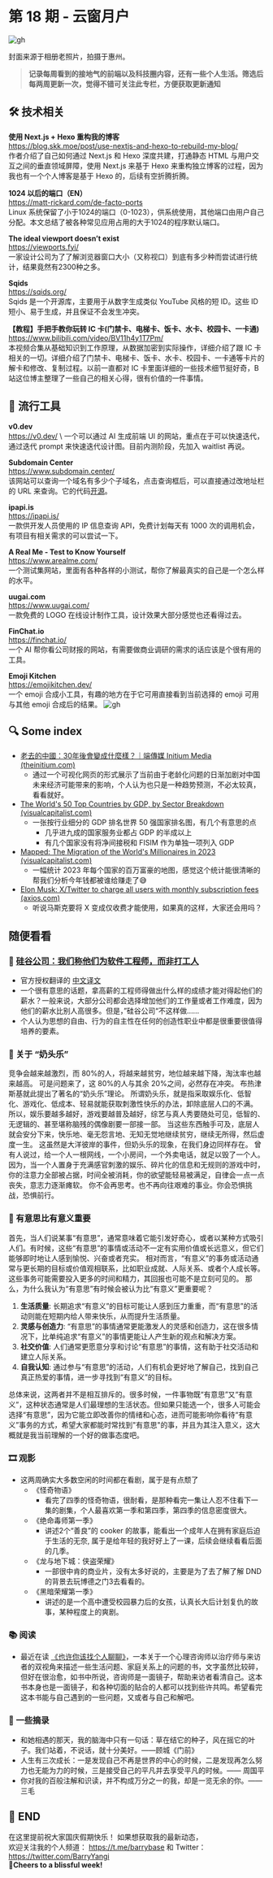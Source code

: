 # 第 18 期 - 云窗月户
![gh](https://cdn.jsdelivr.net/gh/BarryYangi/ObsStaticData@main/obsidian/1695436400000zjseyf.png)

封面来源于相册老照片，拍摄于惠州。

>**记录每周看到的接地气的前端以及科技圈内容，还有一些个人生活。筛选后每两周更新一次，觉得不错可关注此专栏，方便获取更新通知**

## 🛠️ 技术相关
**使用 Next.js + Hexo 重构我的博客** \
https://blog.skk.moe/post/use-nextjs-and-hexo-to-rebuild-my-blog/ \
作者介绍了自己如何通过 Next.js 和 Hexo 深度共建，打通静态 HTML 与用户交互之间的垂直领域屏障，使用 Next.js 来基于 Hexo 来重构独立博客的过程，因为我也有一个个人博客是基于 Hexo 的，后续有空折腾折腾。

**1024 以后的端口（EN）** \
https://matt-rickard.com/de-facto-ports \
Linux 系统保留了小于1024的端口（0-1023），供系统使用，其他端口由用户自己分配。本文总结了被各种常见应用占用的大于1024的程序默认端口。

**The ideal viewport doesn’t exist** \
https://viewports.fyi/ \
一家设计公司为了了解浏览器窗口大小（又称视口）到底有多少种而尝试进行统计，结果竟然有2300种之多。

**Sqids** \
https://sqids.org/ \
Sqids 是一个开源库，主要用于从数字生成类似 YouTube 风格的短 ID。这些 ID 短小、易于生成，并且保证不会发生冲突。

**【教程】手把手教你玩转 IC 卡(门禁卡、电梯卡、饭卡、水卡、校园卡、一卡通)** \
https://www.bilibili.com/video/BV11h4y1T7Pm/ \
本视频合集从基础知识到工作原理，从数据加密到实际操作，详细介绍了跟 IC 卡相关的一切。详细介绍了门禁卡、电梯卡、饭卡、水卡、校园卡、一卡通等卡片的解卡和修改、复制过程。以前一直都对 IC 卡里面详细的一些技术细节挺好奇，B 站这位博主整理了一些自己的相关心得，很有价值的一件事情。
## 🧰 流行工具
**v0.dev** \
https://v0.dev/ \ 
一个可以通过 AI 生成前端 UI 的网站，重点在于可以快速迭代，通过迭代 prompt 来快速迭代设计图。目前内测阶段，先加入 waitlist 再说。

**Subdomain Center** \
https://www.subdomain.center/ \
该网站可以查询一个域名有多少个子域名，点击查询框后，可以直接通过改地址栏的 URL 来查询。它的代码[开源](https://github.com/ARPSyndicate/puncia)。

**ipapi.is** \
https://ipapi.is/ \
一款供开发人员使用的 IP 信息查询 API，免费计划每天有 1000 次的调用机会，有项目有相关需求的可以尝试一下。

**A Real Me - Test to Know Yourself** \
https://www.arealme.com/ \
一个测试集网站，里面有各种各样的小测试，帮你了解最真实的自己是一个怎么样的水平。

**uugai.com** \
https://www.uugai.com/ \
一款免费的 LOGO 在线设计制作工具，设计效果大部分感觉也还看得过去。

**FinChat.io** \
https://finchat.io/ \
一个 AI 帮你看公司财报的网站，有需要做商业调研的需求的话应该是个很有用的工具。

**Emoji Kitchen** \
https://emojikitchen.dev/ \
一个 emoji 合成小工具，有趣的地方在于它可用直接看到当前选择的 emoji 可用与其他 emoji 合成后的结果。
![gh](https://cdn.jsdelivr.net/gh/BarryYangi/ObsStaticData@main/obsidian/1695441123000vqguqg.png)

## 🔍 Some index
- [老去的中國：30年後會變成什麼樣？｜端傳媒 Initium Media (theinitium.com)](https://campaign.theinitium.com/20230823-mainland-an-aging-china/index.html)
	- 通过一个可视化网页的形式展示了当前由于老龄化问题的日渐加剧对中国未来经济可能带来的影响，个人认为也只是一种趋势预测，不必太较真，看看就好。
- [The World's 50 Top Countries by GDP, by Sector Breakdown (visualcapitalist.com)](https://www.visualcapitalist.com/cp/gdp-by-country-sector-breakdown/)
	- 一张按行业细分的 GDP 排名世界 50 强国家排名图，有几个有意思的点
		- 几乎进九成的国家服务业都占 GDP 的半成以上
		- 有几个国家没有将净间接税和 FISIM 作为单独一项列入 GDP
- [Mapped: The Migration of the World's Millionaires in 2023 (visualcapitalist.com)](https://www.visualcapitalist.com/mapped-the-migration-of-the-worlds-millionaires-in-2023/)
	- 一幅统计 2023 年每个国家的百万富豪的地图，感觉这个统计能很清晰的帮我们分析今年钱都被谁给赚走了😅
- [Elon Musk: X/Twitter to charge all users with monthly subscription fees (axios.com)](https://www.axios.com/2023/09/19/musk-x-twitter-charge-all-users-monthly-subscription-fees)
	- 听说马斯克要将 X 变成仅收费才能使用，如果真的这样，大家还会用吗？
## 随便看看
### 📑 [硅谷公司：我们称他们为软件工程师，而非打工人](https://blog.pragmaticengineer.com/what-silicon-valley-gets-right-on-software-engineers/)
- 官方授权翻译的 [中文译文](https://blog.csdn.net/csdnnews/article/details/112914520?ref=blog.pragmaticengineer.com)
- 一个很有意思的话题，拿高薪的工程师得做出什么样的成绩才能对得起他们的薪水？一般来说，大部分公司都会选择增加他们的工作量或者工作难度，因为他们的薪水比别人高很多。但是，”硅谷公司“不这样做……
- 个人认为思想的自由、行为的自主性在任何的创造性职业中都是很重要很值得培养的要素。

### 💭 关于 “奶头乐”
竞争会越来越激烈，而 80%的人，将越来越贫穷，地位越来越下降，淘汰率也越来越高。
可是问题来了，这 80%的人与其余 20%之间，必然存在冲突。
布热津斯基就此提出了著名的“奶头乐”理论。
所谓奶头乐，就是指采取娱乐化、低智化、游戏化、低成本、轻易就能获取刺激性快乐的办法，卸除底层人口的不满。
所以，娱乐要越多越好，游戏要越普及越好，综艺与真人秀要随处可见，低智的、无逻辑的、甚至堪称脑残的偶像剧要一部接一部。
当这些东西触手可及，底层人就会安分下来，快乐地、毫无怨言地、无知无觉地继续贫穷，继续无所得，然后虚度一生。
这虽然是大洋彼岸的事件，但奶头乐的现象，在我们身边同样存在。
曾有人说过，给一个人一根网线，一个小房间，一个外卖电话，就足以毁了一个人。
因为，当一个人置身于充满感官刺激的娱乐、碎片化的信息和无规则的游戏中时，你的注意力全部被占据，时间全被消耗，你的欲望能轻易被满足，自律会一点一点丧失，意志力逐渐瘫软。
你不会再思考。也不再向往艰难的事业。你会恐惧挑战，恐惧前行。
### 🌟 有意思比有意义重要
首先，当人们说某事“有意思”，通常意味着它能引发好奇心，或者以某种方式吸引人们。有时候，这些“有意思”的事情或活动不一定有实用价值或长远意义，但它们能够即时地让人感到愉悦、兴奋或者充实。
相对而言，“有意义”的事务或活动通常与更长期的目标或价值观相联系，比如职业成就、人际关系、或者个人成长等。这些事务可能需要投入更多的时间和精力，其回报也可能不是立刻可见的。
那么，为什么我认为“有意思”有时候会被认为比“有意义”更重要呢？
1. **生活质量**: 长期追求“有意义”的目标可能让人感到压力重重，而“有意思”的活动则能在短期内给人带来快乐，从而提升生活质量。
2. **灵感与创造力**: “有意思”的事情通常更能激发人的灵感和创造力，这在很多情况下，比单纯追求“有意义”的事情更能让人产生新的观点和解决方案。
3. **社交价值**: 人们通常更愿意分享和讨论“有意思”的事情，这有助于社交活动和建立人际关系。
4. **自我认知**: 通过参与“有意思”的活动，人们有机会更好地了解自己，找到自己真正热爱的事情，进一步寻找到“有意义”的目标。

总体来说，这两者并不是相互排斥的。很多时候，一件事物既“有意思”又“有意义”，这种状态通常是人们最理想的生活状态。但如果只能选一个，很多人可能会选择“有意思”，因为它能立即改善你的情绪和心态，进而可能影响你看待“有意义”事务的方式，希望大家都能时常找到"有意思"的事，并且为其注入意义，这大概就是我当前理解的一个好的做事态度吧。
### 🎞️ 观影
- 这两周确实大多数空闲的时间都在看剧，属于是有点颓了
	- 《怪奇物语》
		- 看完了四季的怪奇物语，很耐看，是那种看完一集让人忍不住看下一集的剧集，个人最喜欢第一季和第四季，第四季的信息密度很大。
	- 《绝命毒师第一季》
		- 讲述2个“善良”的 cooker 的故事，能看出一个成年人在拥有家庭后迫于生活的无奈, 属于是给年轻的我好好上了一课，后续会继续看看后面的几季。
	- 《龙与地下城：侠盗荣耀》
		- 一部很中肯的商业片，没有太多好说的，主要是为了去了解了解 DND 的背景去玩博德之门3去看看的。
	- 《黑暗荣耀第一季》
		- 讲述的是一个高中遭受校园暴力后的女孩，认真长大后计划复仇的故事，某种程度上的爽剧。
### 📚 阅读
- 最近在读 [《也许你该找个人聊聊》](https://neodb.social/book/7hZ87z28NdWjwamGWJ0h8u)，一本关于一个心理咨询师以治疗师与来访者的双视角来描述一些生活问题、家庭关系上的问题的书，文字虽然比较碎，但好在很治愈，如书中所说，咨询师是一面镜子，帮助来访者看清自己。这本书本身也是一面镜子，和各种切面的贴合的人都可以找到些许共鸣。希望看完这本书能与自己遇到的一些问题，又或者与自己和解吧。

### 📝 一些摘录
- 和她相遇的那天，我的脑海中只有一句话：草在结它的种子，风在摇它的叶子。我们站着，不说话，就十分美好。——顾城《门前》
- 人生有三次成长：一是发现自己不再是世界的中心的时候，二是发现再怎么努力也无能为力的时候，三是接受自己的平凡并去享受平凡的时候。—— 周国平
- 你对我的百般注解和识读，并不构成万分之一的我，却是一览无余的你。——三毛


## 🎉 END
在这里提前祝大家国庆假期快乐！
如果想获取我的最新动态，\
欢迎关注我的个人频道： https://t.me/barrybase 和 Twitter： https://twitter.com/BarryYangi \
🍻**Cheers to a blissful week!**











